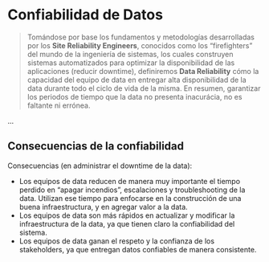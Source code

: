 # Confiabilidad de Datos
>
> Tomándose por base los fundamentos y metodologías desarrolladas por los **Site Reliability Engineers**, conocidos como los “firefighters” del mundo de la ingeniería de sistemas, los cuales construyen sistemas automatizados para optimizar la disponibilidad de las aplicaciones (reducir downtime), definiremos **Data Reliability** cómo la capacidad del equipo de data en entregar alta disponibilidad de la data durante todo el ciclo de vida de la misma. En resumen, garantizar los periodos de tiempo que la data no presenta inacurácia, no es faltante ni errónea.

...

## Consecuencias de la confiabilidad

Consecuencias (en administrar el downtime de la data):

- Los equipos de data reducen de manera muy importante el tiempo perdido en “apagar incendios”, escalaciones y troubleshooting de la data. Utilizan ese tiempo para enfocarse en la construcción de una buena infraestructura, y en agregar valor a la data.
- Los equipos de data son más rápidos en actualizar y modificar la infraestructura de la data, ya que tienen claro la confiabilidad del sistema.
- Los equipos de data ganan el respeto y la confianza de los stakeholders, ya que entregan datos confiables de manera consistente.
